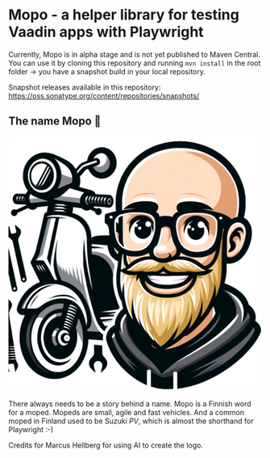 # Mopo - a helper library for testing Vaadin apps with Playwright


Currently, Mopo is in alpha stage and is not yet published to Maven Central. You can use it by cloning this repository and running `mvn install` in the root folder -> you have a snapshot build in your local repository.

Snapshot releases available in this repository: https://oss.sonatype.org/content/repositories/snapshots/

## The name Mopo 🤔

![Mopo](/mopo.png?raw=true "Mopo")

There always needs to be a story behind a name. Mopo is a Finnish word for a moped. Mopeds are small, agile and fast vehicles. And a common moped in Finland used to be Suzuki *PV*, which is almost the shorthand for Playwright :-)

Credits for Marcus Hellberg for using AI to create the logo.
